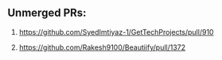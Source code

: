 ## Unmerged PRs:

1. https://github.com/SyedImtiyaz-1/GetTechProjects/pull/910

2. https://github.com/Rakesh9100/Beautiify/pull/1372
